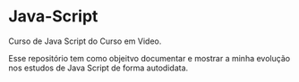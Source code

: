 # Java-Script
Curso de Java Script do Curso em Video.

Esse repositório tem como objeitvo documentar e mostrar a minha evolução nos estudos de Java Script de forma autodidata.
